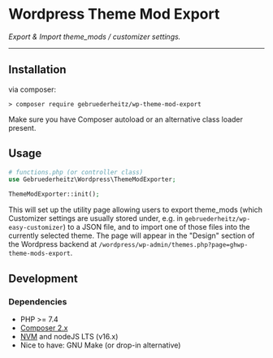 # Wordpress Theme Mod Export

_Export & Import theme_mods / customizer settings._

---

## Installation

via composer:
```shell
> composer require gebruederheitz/wp-theme-mod-export
```

Make sure you have Composer autoload or an alternative class loader present.

## Usage

```php
# functions.php (or controller class)
use Gebruederheitz\Wordpress\ThemeModExporter;

ThemeModExporter::init();
```

This will set up the utility page allowing users to export theme_mods (which
Customizer settings are usually stored under, e.g. in `gebruederheitz/wp-easy-customizer`)
to a JSON file, and to import one of those files into the currently selected
theme. 
The page will appear in the "Design" section of the Wordpress backend at 
`/wordpress/wp-admin/themes.php?page=ghwp-theme-mods-export`.



## Development

### Dependencies

- PHP >= 7.4
- [Composer 2.x](https://getcomposer.org)
- [NVM](https://github.com/nvm-sh/nvm) and nodeJS LTS (v16.x)
- Nice to have: GNU Make (or drop-in alternative)

